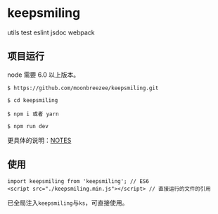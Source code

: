 # keepsmiling

utils test eslint jsdoc webpack

## 项目运行
node 需要 6.0 以上版本。
```
$ https://github.com/moonbreezee/keepsmiling.git

$ cd keepsmiling

$ npm i 或者 yarn

$ npm run dev
```
更具体的说明：[NOTES](https://github.com/moonbreezee/keepsmiling/blob/master/NOTES.md)

## 使用
```
import keepsmiling from 'keepsmiling'; // ES6
<script src="./keepsmiling.min.js"></script> // 直接运行的文件的引用
```
已全局注入`keepsmiling`与`ks`，可直接使用。
